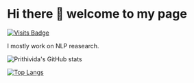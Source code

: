 # Hi there 👋  welcome to my page
[![Visits Badge](https://badges.pufler.dev/visits/PrithivirajDamodaran/PrithivirajDamodaran)](https://badges.pufler.dev)

I mostly work on NLP reasearch.

![Prithivida's GitHub stats](https://github-readme-stats.vercel.app/api?username=PrithivirajDamodaran&show_icons=true&theme=radical)



[![Top Langs](https://github-readme-stats.vercel.app/api/top-langs/?username=PrithivirajDamodaran)](https://github.com/PrithivirajDamodaran/github-readme-stats)

